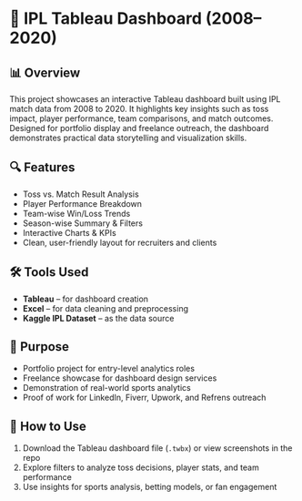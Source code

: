 
# 🏏 IPL Tableau Dashboard (2008–2020)

## 📊 Overview
This project showcases an interactive Tableau dashboard built using IPL match data from 2008 to 2020. It highlights key insights such as toss impact, player performance, team comparisons, and match outcomes. Designed for portfolio display and freelance outreach, the dashboard demonstrates practical data storytelling and visualization skills.

## 🔍 Features
- Toss vs. Match Result Analysis  
- Player Performance Breakdown  
- Team-wise Win/Loss Trends  
- Season-wise Summary & Filters  
- Interactive Charts & KPIs  
- Clean, user-friendly layout for recruiters and clients

## 🛠️ Tools Used
- **Tableau** – for dashboard creation  
- **Excel** – for data cleaning and preprocessing  
- **Kaggle IPL Dataset** – as the data source

## 🎯 Purpose
- Portfolio project for entry-level analytics roles  
- Freelance showcase for dashboard design services  
- Demonstration of real-world sports analytics  
- Proof of work for LinkedIn, Fiverr, Upwork, and Refrens outreach

## 📁 How to Use
1. Download the Tableau dashboard file (`.twbx`) or view screenshots in the repo  
2. Explore filters to analyze toss decisions, player stats, and team performance  
3. Use insights for sports analysis, betting models, or fan engagement

